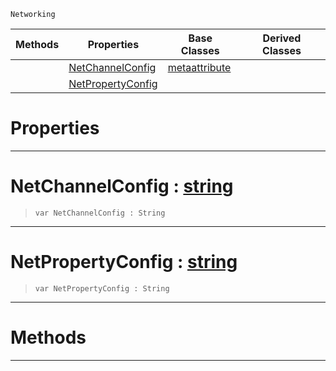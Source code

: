  `Networking`

|Methods|Properties|Base Classes|Derived Classes|
|---|---|---|---|
| |[ NetChannelConfig](https://github.com/ZilchEngine/ZilchDocs/blob/master/code_reference/class_reference/metanetproperty.markdown#netchannelconfig-zilch-en)|[metaattribute](https://github.com/ZilchEngine/ZilchDocs/blob/master/code_reference/class_reference/metaattribute.markdown)| |
| |[ NetPropertyConfig](https://github.com/ZilchEngine/ZilchDocs/blob/master/code_reference/class_reference/metanetproperty.markdown#netpropertyconfig-zilch-e)| | |


 #  Properties


---  
 #  NetChannelConfig : [string](https://github.com/ZilchEngine/ZilchDocs/blob/master/code_reference/nada_base_types/string.markdown)

> 
> ``` lang=cpp, name=Nada
> var NetChannelConfig : String


---  
 #  NetPropertyConfig : [string](https://github.com/ZilchEngine/ZilchDocs/blob/master/code_reference/nada_base_types/string.markdown)

> 
> ``` lang=cpp, name=Nada
> var NetPropertyConfig : String


---  
 #  Methods


---  
 

 